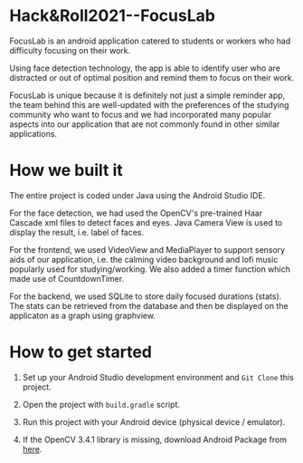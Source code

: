 # Hack&Roll2021--FocusLab

FocusLab is an android application catered to students or workers who had difficulty focusing on their work. 

Using face detection technology, the app is able to identify user who are distracted or out of optimal position and remind them to focus on their work. 

FocusLab is unique because it is definitely not just a simple reminder app, the team behind this are well-updated with the preferences of the studying community who want to focus and we had incorporated many popular aspects into our application that are not commonly found in other similar applications.

# How we built it

The entire project is coded under Java using the Android Studio IDE.

For the face detection, we had used the OpenCV's pre-trained Haar Cascade xml files to detect faces and eyes. Java Camera View is used to display the result, i.e. label of faces.

For the frontend, we used VideoView and MediaPlayer to support sensory aids of our application, i.e. the calming video background and lofi music popularly used for studying/working. We also added a timer function which made use of CountdownTimer.

For the backend, we used SQLite to store daily focused durations (stats). The stats can be retrieved from the database and then be displayed on the applicaton as a graph using graphview.

# How to get started

1. Set up your Android Studio development environment and `Git Clone` this project.

2. Open the project with `build.gradle` script.

3. Run this project with your Android device (physical device / emulator). 

4. If the OpenCV 3.4.1 library is missing, download Android Package from [here](https://sourceforge.net/projects/opencvlibrary/files/opencv-android/3.4.1/opencv-3.4.1-android-sdk.zip/download).

